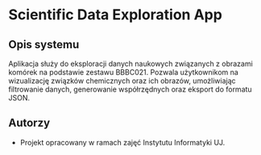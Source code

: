 # Scientific Data Exploration App

## Opis systemu
Aplikacja służy do eksploracji danych naukowych związanych z obrazami komórek na podstawie zestawu BBBC021. Pozwala użytkownikom na wizualizację związków chemicznych oraz ich obrazów, umożliwiając filtrowanie danych, generowanie współrzędnych oraz eksport do formatu JSON.

## Autorzy
- Projekt opracowany w ramach zajęć Instytutu Informatyki UJ.
